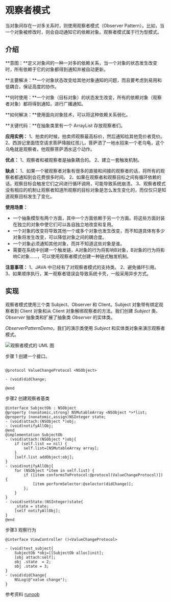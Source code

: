 # 观察者模式

当对象间存在一对多关系时，则使用观察者模式（Observer Pattern）。比如，当一个对象被修改时，则会自动通知它的依赖对象。观察者模式属于行为型模式。

## 介绍

**意图：**定义对象间的一种一对多的依赖关系，当一个对象的状态发生改变时，所有依赖于它的对象都得到通知并被自动更新。

**主要解决：**一个对象状态改变给其他对象通知的问题，而且要考虑到易用和低耦合，保证高度的协作。

**何时使用：**一个对象（目标对象）的状态发生改变，所有的依赖对象（观察者对象）都将得到通知，进行广播通知。

**如何解决：**使用面向对象技术，可以将这种依赖关系弱化。

**关键代码：**在抽象类里有一个 ArrayList 存放观察者们。

**应用实例：** 1、拍卖的时候，拍卖师观察最高标价，然后通知给其他竞价者竞价。 2、西游记里面悟空请求菩萨降服红孩儿，菩萨洒了一地水招来一个老乌龟，这个乌龟就是观察者，他观察菩萨洒水这个动作。

**优点：** 1、观察者和被观察者是抽象耦合的。 2、建立一套触发机制。

**缺点：** 1、如果一个被观察者对象有很多的直接和间接的观察者的话，将所有的观察者都通知到会花费很多时间。 2、如果在观察者和观察目标之间有循环依赖的话，观察目标会触发它们之间进行循环调用，可能导致系统崩溃。 3、观察者模式没有相应的机制让观察者知道所观察的目标对象是怎么发生变化的，而仅仅只是知道观察目标发生了变化。

**使用场景：**

*   一个抽象模型有两个方面，其中一个方面依赖于另一个方面。将这些方面封装在独立的对象中使它们可以各自独立地改变和复用。
*   一个对象的改变将导致其他一个或多个对象也发生改变，而不知道具体有多少对象将发生改变，可以降低对象之间的耦合度。
*   一个对象必须通知其他对象，而并不知道这些对象是谁。
*   需要在系统中创建一个触发链，A对象的行为将影响B对象，B对象的行为将影响C对象……，可以使用观察者模式创建一种链式触发机制。

**注意事项：** 1、JAVA 中已经有了对观察者模式的支持类。 2、避免循环引用。 3、如果顺序执行，某一观察者错误会导致系统卡壳，一般采用异步方式。

## 实现

观察者模式使用三个类 Subject、Observer 和 Client。Subject 对象带有绑定观察者到 Client 对象和从 Client 对象解绑观察者的方法。我们创建 *Subject* 类、*Observer* 抽象类和扩展了抽象类 *Observer* 的实体类。

*ObserverPatternDemo*，我们的演示类使用 *Subject* 和实体类对象来演示观察者模式。

![观察者模式的 UML 图](http://upload-images.jianshu.io/upload_images/783986-3723844acbf993e6.jpg?imageMogr2/auto-orient/strip%7CimageView2/2/w/1240)

步骤 1
创建一个接口。
```

@protocol ValueChangeProtocol <NSObject>

- (void)didChange;

@end
```
步骤2 创建观察者基类
```
@interface SubjectOb : NSObject
@property (nonatomic,strong) NSMutableArray <NSObject *>*list;
@property (nonatomic,assign)NSInteger state;
- (void)attach:(NSObject *)obj;
- (void)notifyAllObj;
@end
@implementation SubjectOb
- (void)attach:(NSObject *)obj{
    if (self.list == nil) {
        self.list=[NSMutableArray array];
    }
    [self.list addObject:obj];
}
- (void)notifyAllObj{
    for (NSObject *item in self.list) {
        if ([item conformsToProtocol:@protocol(ValueChangeProtocol)]) {
            [item performSelector:@selector(didChange)];
        };
    }
}
- (void)setState:(NSInteger)state{
    _state = state;
    [self notifyAllObj];
}
@end
```
步骤3
观察行为
```
@interface ViewController ()<ValueChangeProtocol>

- (void)test_subject{
    SubjectOb *obj=[[SubjectOb alloc]init];
    [obj attach:self];
    obj .state  = 2;
    obj .state = 3;
}
- (void)didChange{
    NSLog(@"value change");
}
```
参考资料
[runoob](https://www.runoob.com/design-pattern/design-pattern-intro.html)
